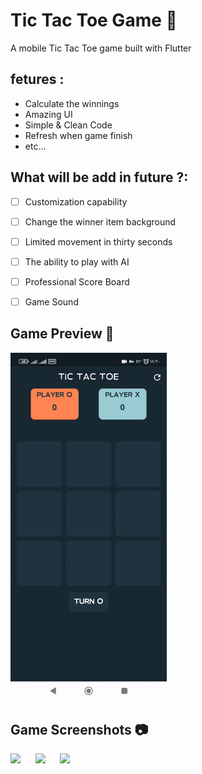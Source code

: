 # Tic Tac Toe Game 🎲

A mobile Tic Tac Toe game built with Flutter



## fetures :
- Calculate the winnings
- Amazing UI
- Simple & Clean Code 
- Refresh when game finish
- etc...



## What will be add in future ?:

- [ ] Customization capability
- [ ] Change the winner item background
- [ ] Limited movement in thirty seconds
- [ ] The ability to play with AI
- [ ] Professional Score Board
- [ ] Game Sound


## Game Preview 🎥
<img src="readme/preview-1.gif" width="250"/>


## Game Screenshots 📷
<img src="readme/1.png" width="250"/> &nbsp;&nbsp;&nbsp;&nbsp; <img src="readme/2.png" width="250"/> &nbsp;&nbsp;&nbsp;&nbsp;  <img src="readme/3.png" width="250"/>


